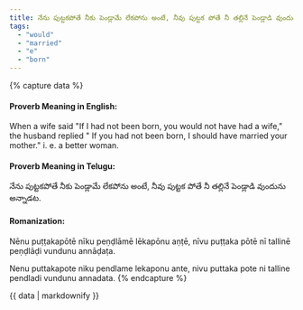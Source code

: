 ```yaml
---
title: నేను పుట్టకపోతే నీకు పెండ్లామే లేకపోను అంటే, నీవు పుట్టక పోతే నీ తల్లినే పెండ్లాడి వుందును అన్నాడట.
tags:
  - "would"
  - "married"
  - "e"
  - "born"
---
```


{% capture data %}
#### Proverb Meaning in English:
When a wife said "If I had not been born, you would not have had a wife," the husband replied " If you had not been born, I should have married your mother."
i. e. a better woman.

#### Proverb Meaning in Telugu:
నేను పుట్టకపోతే నీకు పెండ్లామే లేకపోను అంటే, నీవు పుట్టక పోతే నీ తల్లినే పెండ్లాడి వుందును అన్నాడట.

#### Romanization:
Nēnu puṭṭakapōtē nīku peṇḍlāmē lēkapōnu aṇṭē, nīvu puṭṭaka pōtē nī tallinē peṇḍlāḍi vundunu annāḍaṭa.

Nenu puttakapote niku pendlame lekaponu ante, nivu puttaka pote ni talline pendladi vundunu annadata.
{% endcapture %}

{{ data | markdownify }}

